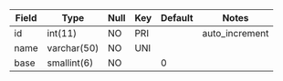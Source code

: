 **Field**|**Type**|**Null**|**Key**|**Default**|**Notes**
-----|-----|-----|-----|-----|-----
id|int(11)|NO|PRI| |auto\_increment
name|varchar(50)|NO|UNI| | 
base|smallint(6)|NO| |0| 
